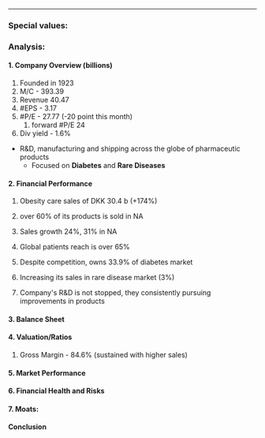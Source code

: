 ***
### Special values:

### Analysis:

#### **1. Company Overview (billions)**
1. Founded in 1923
2. M/C - 393.39 
3. Revenue 40.47
4. #EPS - 3.17
5. #P/E - 27.77 (-20 point this month)
	1. forward #P/E 24
6. Div yield - 1.6%

- R&D, manufacturing and shipping across the globe of pharmaceutic products
	- Focused on **Diabetes** and **Rare Diseases** 

#### **2. Financial Performance**
1. Obesity care sales of DKK 30.4 b (+174%)
2. over 60% of its products is sold in NA 
3. Sales growth 24%, 31% in NA
4. Global patients reach is over 65%
5. Despite competition, owns 33.9% of diabetes market
6. Increasing its sales in rare disease market (3%)

7. Company's R&D is not stopped, they consistently pursuing improvements in products  
#### **3. Balance Sheet**


#### **4. Valuation/Ratios**
1. Gross Margin - 84.6% (sustained with higher sales)

#### **5. Market Performance**


#### **6. Financial Health and Risks**


#### 7. Moats:


#### **Conclusion**